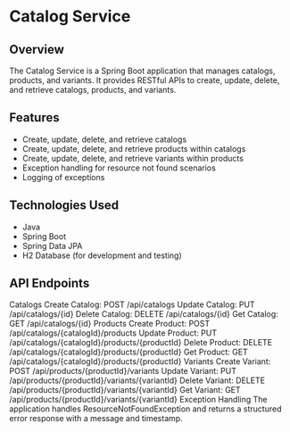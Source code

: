 # Catalog Service

## Overview
The Catalog Service is a Spring Boot application that manages catalogs, products, and variants. It provides RESTful APIs to create, update, delete, and retrieve catalogs, products, and variants.

## Features
- Create, update, delete, and retrieve catalogs
- Create, update, delete, and retrieve products within catalogs
- Create, update, delete, and retrieve variants within products
- Exception handling for resource not found scenarios
- Logging of exceptions

## Technologies Used
- Java
- Spring Boot
- Spring Data JPA
- H2 Database (for development and testing)

## API Endpoints
Catalogs
Create Catalog: POST /api/catalogs
Update Catalog: PUT /api/catalogs/{id}
Delete Catalog: DELETE /api/catalogs/{id}
Get Catalog: GET /api/catalogs/{id}
Products
Create Product: POST /api/catalogs/{catalogId}/products
Update Product: PUT /api/catalogs/{catalogId}/products/{productId}
Delete Product: DELETE /api/catalogs/{catalogId}/products/{productId}
Get Product: GET /api/catalogs/{catalogId}/products/{productId}
Variants
Create Variant: POST /api/products/{productId}/variants
Update Variant: PUT /api/products/{productId}/variants/{variantId}
Delete Variant: DELETE /api/products/{productId}/variants/{variantId}
Get Variant: GET /api/products/{productId}/variants/{variantId}
Exception Handling
The application handles ResourceNotFoundException and returns a structured error response with a message and timestamp.
